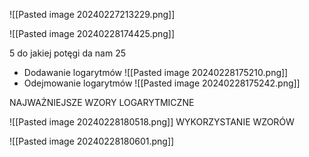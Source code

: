 ![[Pasted image 20240227213229.png]]

![[Pasted image 20240228174425.png]]

5 do jakiej potęgi da nam 25

- Dodawanie logarytmów
	![[Pasted image 20240228175210.png]]
- Odejmowanie logarytmów
  ![[Pasted image 20240228175242.png]]

NAJWAŻNIEJSZE WZORY LOGARYTMICZNE

![[Pasted image 20240228180518.png]]
WYKORZYSTANIE WZORÓW 

![[Pasted image 20240228180601.png]]
